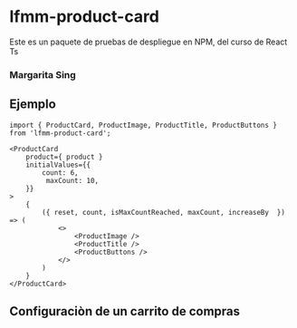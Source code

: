 # lfmm-product-card

Este es un paquete de pruebas de despliegue en NPM, del curso de React Ts

### Margarita Sing

## Ejemplo
```
import { ProductCard, ProductImage, ProductTitle, ProductButtons } from 'lfmm-product-card';
```

```
<ProductCard 
    product={ product }
    initialValues={{
        count: 6,
         maxCount: 10,
    }}
>
    {
        ({ reset, count, isMaxCountReached, maxCount, increaseBy  }) => (
            <>
                <ProductImage />
                <ProductTitle />
                <ProductButtons />
            </>
        )
    }
</ProductCard>
```

## Configuraciòn de un carrito de compras 
